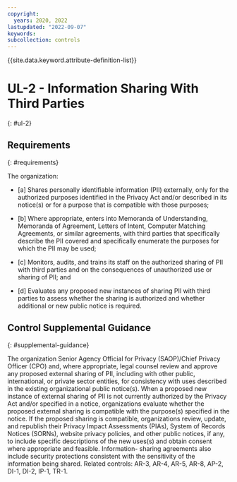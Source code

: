 ```yaml
---
copyright:
  years: 2020, 2022
lastupdated: "2022-09-07"
keywords: 
subcollection: controls
---
```



{{site.data.keyword.attribute-definition-list}}


# UL-2 - Information Sharing With Third Parties
{: #ul-2}

## Requirements
{: #requirements}

The organization:

- \[a\] Shares personally identifiable information (PII) externally, only for the authorized purposes identified in the Privacy Act and/or described in its notice(s) or for a purpose that is compatible with those purposes;

- \[b\] Where appropriate, enters into Memoranda of Understanding, Memoranda of Agreement, Letters of Intent, Computer Matching Agreements, or similar agreements, with third parties that specifically describe the PII covered and specifically enumerate the purposes for which the PII may be used;

- \[c\] Monitors, audits, and trains its staff on the authorized sharing of PII with third parties and on the consequences of unauthorized use or sharing of PII; and

- \[d\] Evaluates any proposed new instances of sharing PII with third parties to assess whether the sharing is authorized and whether additional or new public notice is required.

## Control Supplemental Guidance
{: #supplemental-guidance}

The organization Senior Agency Official for Privacy (SAOP)/Chief Privacy Officer (CPO) and, where appropriate, legal counsel review and approve any proposed external sharing of PII, including with other public, international, or private sector entities, for consistency with uses described in the existing organizational public notice(s). When a proposed new instance of external sharing of PII is not currently authorized by the Privacy Act and/or specified in a notice, organizations evaluate whether the proposed external sharing is compatible with the purpose(s) specified in the notice. If the proposed sharing is compatible, organizations review, update, and republish their Privacy Impact Assessments (PIAs), System of Records Notices (SORNs), website privacy policies, and other public notices, if any, to include specific descriptions of the new uses(s) and obtain consent where appropriate and feasible. Information- sharing agreements also include security protections consistent with the sensitivity of the information being shared. Related controls: AR-3, AR-4, AR-5, AR-8, AP-2, DI-1, DI-2, IP-1, TR-1.



